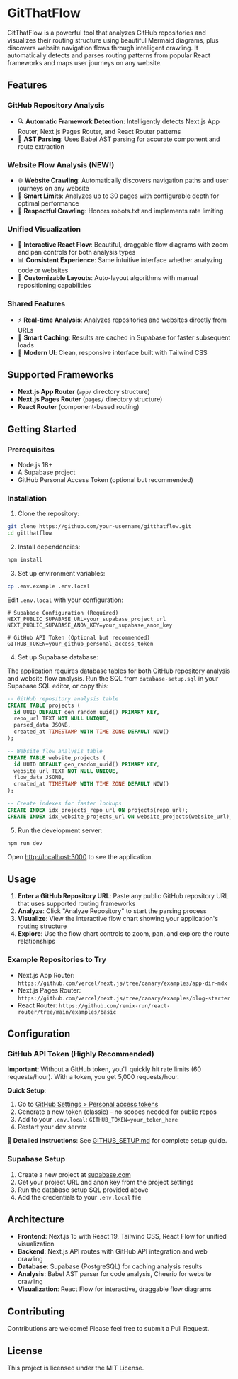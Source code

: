 # GitThatFlow

GitThatFlow is a powerful tool that analyzes GitHub repositories and visualizes their routing structure using beautiful Mermaid diagrams, plus discovers website navigation flows through intelligent crawling. It automatically detects and parses routing patterns from popular React frameworks and maps user journeys on any website.

## Features

### GitHub Repository Analysis
- 🔍 **Automatic Framework Detection**: Intelligently detects Next.js App Router, Next.js Pages Router, and React Router patterns
- 🔧 **AST Parsing**: Uses Babel AST parsing for accurate component and route extraction

### Website Flow Analysis (NEW!)
- 🌐 **Website Crawling**: Automatically discovers navigation paths and user journeys on any website
- 🚀 **Smart Limits**: Analyzes up to 30 pages with configurable depth for optimal performance
- 🤖 **Respectful Crawling**: Honors robots.txt and implements rate limiting

### Unified Visualization
- 🎯 **Interactive React Flow**: Beautiful, draggable flow diagrams with zoom and pan controls for both analysis types
- 📊 **Consistent Experience**: Same intuitive interface whether analyzing code or websites
- 🎨 **Customizable Layouts**: Auto-layout algorithms with manual repositioning capabilities

### Shared Features
- ⚡ **Real-time Analysis**: Analyzes repositories and websites directly from URLs
- 💾 **Smart Caching**: Results are cached in Supabase for faster subsequent loads
- 🎨 **Modern UI**: Clean, responsive interface built with Tailwind CSS

## Supported Frameworks

- **Next.js App Router** (`app/` directory structure)
- **Next.js Pages Router** (`pages/` directory structure)
- **React Router** (component-based routing)

## Getting Started

### Prerequisites

- Node.js 18+
- A Supabase project
- GitHub Personal Access Token (optional but recommended)

### Installation

1. Clone the repository:
```bash
git clone https://github.com/your-username/gitthatflow.git
cd gitthatflow
```

2. Install dependencies:
```bash
npm install
```

3. Set up environment variables:
```bash
cp .env.example .env.local
```

Edit `.env.local` with your configuration:
```env
# Supabase Configuration (Required)
NEXT_PUBLIC_SUPABASE_URL=your_supabase_project_url
NEXT_PUBLIC_SUPABASE_ANON_KEY=your_supabase_anon_key

# GitHub API Token (Optional but recommended)
GITHUB_TOKEN=your_github_personal_access_token
```

4. Set up Supabase database:

The application requires database tables for both GitHub repository analysis and website flow analysis. Run the SQL from `database-setup.sql` in your Supabase SQL editor, or copy this:

```sql
-- GitHub repository analysis table
CREATE TABLE projects (
  id UUID DEFAULT gen_random_uuid() PRIMARY KEY,
  repo_url TEXT NOT NULL UNIQUE,
  parsed_data JSONB,
  created_at TIMESTAMP WITH TIME ZONE DEFAULT NOW()
);

-- Website flow analysis table
CREATE TABLE website_projects (
  id UUID DEFAULT gen_random_uuid() PRIMARY KEY,
  website_url TEXT NOT NULL UNIQUE,
  flow_data JSONB,
  created_at TIMESTAMP WITH TIME ZONE DEFAULT NOW()
);

-- Create indexes for faster lookups
CREATE INDEX idx_projects_repo_url ON projects(repo_url);
CREATE INDEX idx_website_projects_url ON website_projects(website_url);
```

5. Run the development server:
```bash
npm run dev
```

Open [http://localhost:3000](http://localhost:3000) to see the application.

## Usage

1. **Enter a GitHub Repository URL**: Paste any public GitHub repository URL that uses supported routing frameworks
2. **Analyze**: Click "Analyze Repository" to start the parsing process
3. **Visualize**: View the interactive flow chart showing your application's routing structure
4. **Explore**: Use the flow chart controls to zoom, pan, and explore the route relationships

### Example Repositories to Try

- Next.js App Router: `https://github.com/vercel/next.js/tree/canary/examples/app-dir-mdx`
- Next.js Pages Router: `https://github.com/vercel/next.js/tree/canary/examples/blog-starter`
- React Router: `https://github.com/remix-run/react-router/tree/main/examples/basic`

## Configuration

### GitHub API Token (Highly Recommended)

**Important**: Without a GitHub token, you'll quickly hit rate limits (60 requests/hour). With a token, you get 5,000 requests/hour.

**Quick Setup**:
1. Go to [GitHub Settings > Personal access tokens](https://github.com/settings/tokens)
2. Generate a new token (classic) - no scopes needed for public repos
3. Add to your `.env.local`: `GITHUB_TOKEN=your_token_here`
4. Restart your dev server

📖 **Detailed instructions**: See [GITHUB_SETUP.md](./GITHUB_SETUP.md) for complete setup guide.

### Supabase Setup

1. Create a new project at [supabase.com](https://supabase.com)
2. Get your project URL and anon key from the project settings
3. Run the database setup SQL provided above
4. Add the credentials to your `.env.local` file

## Architecture

- **Frontend**: Next.js 15 with React 19, Tailwind CSS, React Flow for unified visualization
- **Backend**: Next.js API routes with GitHub API integration and web crawling
- **Database**: Supabase (PostgreSQL) for caching analysis results
- **Analysis**: Babel AST parser for code analysis, Cheerio for website crawling
- **Visualization**: React Flow for interactive, draggable flow diagrams

## Contributing

Contributions are welcome! Please feel free to submit a Pull Request.

## License

This project is licensed under the MIT License.
